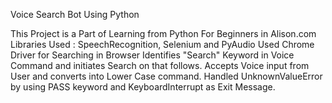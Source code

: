 Voice Search Bot Using Python

This Project is a Part of Learning from Python For Beginners in Alison.com
Libraries Used : SpeechRecognition, Selenium and PyAudio
Used Chrome Driver for Searching in Browser
Identifies "Search" Keyword in Voice Command and initiates Search on that follows.
Accepts Voice input from User and converts into Lower Case command.
Handled UnknownValueError by using PASS keyword and KeyboardInterrupt as Exit Message.